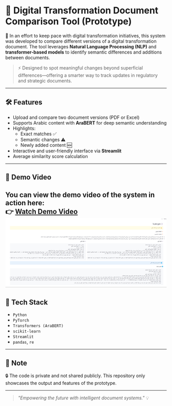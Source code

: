 # 📑 Digital Transformation Document Comparison Tool (Prototype)

🚀 In an effort to keep pace with digital transformation initiatives, this system was developed to compare different versions of a digital transformation document. The tool leverages **Natural Language Processing (NLP)** and **transformer-based models** to identify semantic differences and additions between documents.

> ⚡️ Designed to spot meaningful changes beyond superficial differences—offering a smarter way to track updates in regulatory and strategic documents.

---

## 🛠️ Features

- Upload and compare two document versions (PDF or Excel)
- Supports Arabic content with **AraBERT** for deep semantic understanding
- Highlights:
  - Exact matches ✅
  - Semantic changes ⚠️
  - Newly added content 🆕
- Interactive and user-friendly interface via **Streamlit**
- Average similarity score calculation

---

## 🎥 Demo Video

You can view the demo video of the system in action here:  
👉 [Watch Demo Video](https://github.com/FatimahMustapha/Digital-Transformation-Document-Comparator/blob/main/Demo%20comparison%20tool.mp4)
![Demo Screenshot](https://github.com/FatimahMustapha/Digital-Transformation-Document-Comparator/blob/main/لقطة%20شاشة%202025-05-10%20180353.png?raw=true)
---

## 🧠 Tech Stack

- `Python`
- `PyTorch`
- `Transformers (AraBERT)`
- `scikit-learn`
- `Streamlit`
- `pandas`, `re`

---

## 🔐 Note

🔒 The code is private and not shared publicly. This repository only showcases the output and features of the prototype.



---

> _"Empowering the future with intelligent document systems."_ 💡
